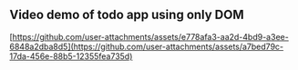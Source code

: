 ## Video demo of todo app using only DOM

[https://github.com/user-attachments/assets/e778afa3-aa2d-4bd9-a3ee-6848a2dba8d5](https://github.com/user-attachments/assets/a7bed79c-17da-456e-88b5-12355fea735d)
